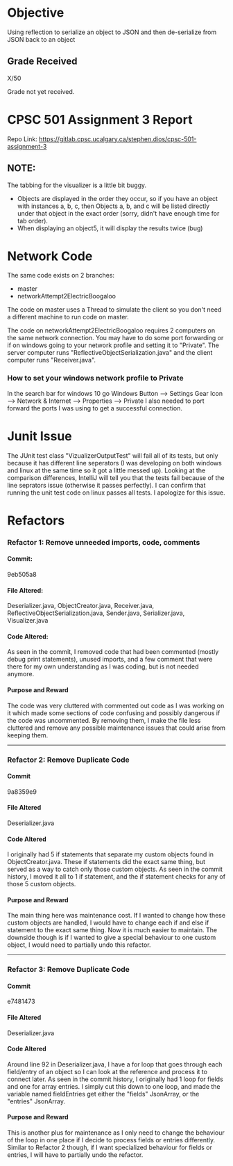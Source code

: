 # Objective
Using reflection to serialize an object to JSON and then de-serialize from JSON back to an object

## Grade Received
X/50

Grade not yet received.


# CPSC 501 Assignment 3 Report
Repo Link: https://gitlab.cpsc.ucalgary.ca/stephen.dios/cpsc-501-assignment-3

## NOTE:
The tabbing for the visualizer is a little bit buggy.
- Objects are displayed in the order they occur, so if you have an object with instances a, b, c, then Objects a, b, and c
will be listed directly under that object in the exact order (sorry, didn't have enough time for tab order).
- When displaying an object5, it will display the results twice (bug)

# Network Code
The same code exists on 2 branches:
- master
- networkAttempt2ElectricBoogaloo

The code on master uses a Thread to simulate the client so you don't need a different machine to run code on master. 

The code on networkAttempt2ElectricBoogaloo requires 2 computers on the same network connection. You may have to do some port forwarding or
if on windows going to your network profile and setting it to "Private". The server computer runs "ReflectiveObjectSerialization.java" and
the client computer runs "Receiver.java". 

### How to set your windows network profile to Private
In the search bar for windows 10 go Windows Button --> Settings Gear Icon --> Network & Internet --> Properties --> Private
I also needed to port forward the ports I was using to get a successful connection.

# Junit Issue
The  JUnit test class "VizualizerOutputTest" will fail all of its tests, but only because it has different line seperators (I was developing on 
both windows and linux at the same time so it got a little messed up). Looking at the comparison differences, IntelliJ will tell 
you that the tests fail because of the line seprators issue (otherwise it passes perfectly). I can confirm that running the unit test code
on linux passes all tests. I apologize for this issue.

# Refactors

### Refactor 1: Remove unneeded imports, code, comments
#### Commit: 
9eb505a8
#### File Altered: 
Deserializer.java, ObjectCreator.java, Receiver.java, ReflectiveObjectSerialization.java, Sender.java, Serializer.java, Visualizer.java
#### Code Altered: 
As seen in the commit, I removed code that had been commented (mostly debug print statements), unused imports,
and a few comment that were there for my own understanding as I was coding, but is not needed anymore.
#### Purpose and Reward
The code was very cluttered with commented out code as I was working on it which made some sections of
code confusing and possibly dangerous if the code was uncommented. By removing them, I make the file
less cluttered and remove any possible maintenance issues that could arise from keeping them.

--------------------------------------------------------------------------------------------------------------------------

### Refactor 2: Remove Duplicate Code
#### Commit
9a8359e9
#### File Altered
Deserializer.java
#### Code Altered
I originally had 5 if statements that separate my custom objects found in ObjectCreator.java.
These if statements did the exact same thing, but served as a way to catch only those custom objects.
As seen in the commit history, I moved it all to 1 if statement, and the if statement checks for
any of those 5 custom objects.
#### Purpose and Reward
The main thing here was maintenance cost. If I wanted to change how these custom objects are handled,
I would have to change each if and else if statement to the exact same thing. Now it is much easier
to maintain. The downside though is if I wanted to give a special behaviour to one custom object,
I would need to partially undo this refactor.

--------------------------------------------------------------------------------------------------------------------------

### Refactor 3: Remove Duplicate Code
#### Commit
e7481473
#### File Altered
Deserializer.java
#### Code Altered
Around line 92 in Deserializer.java, I have a for loop that goes through each field/entry of an object
so I can look at the reference and process it to connect later. As seen in the commit history, I originally
had 1 loop for fields and one for array entries. I simply cut this down to one loop, and made the variable
named fieldEntries get either the "fields" JsonArray, or the "entries" JsonArray.
#### Purpose and Reward
This is another plus for maintenance as I only need to change the behaviour of the loop in one place
if I decide to process fields or entries differently. Similar to Refactor 2 though, if I want specialized
behaviour for fields or entries, I will have to partially undo the refactor.


